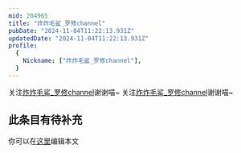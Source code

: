 ```yaml
---
mid: 204965
title: "炸炸毛鲨_罗修channel"
pubDate: "2024-11-04T11:22:13.931Z"
updatedDate: "2024-11-04T11:22:13.931Z"
profile:
  {
    Nickname: ["炸炸毛鲨_罗修channel"],
  }
---
```


关注[炸炸毛鲨_罗修channel](https://space.bilibili.com/204965)谢谢喵~ 关注[炸炸毛鲨_罗修channel](https://space.bilibili.com/204965)谢谢喵~

## 此条目有待补充
你可以在[这里](https://github.com/Yuhanawa/VTuber.ICU/edit/master/src/content/v/炸炸毛鲨_罗修channel/index.md)编辑本文
